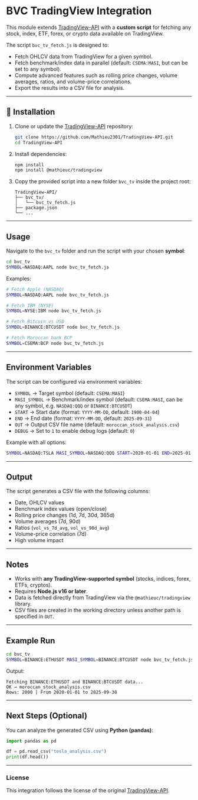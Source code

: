 # BVC TradingView Integration

This module extends [TradingView-API](https://github.com/Mathieu2301/TradingView-API) with a **custom script** for fetching any stock, index, ETF, forex, or crypto data available on TradingView.  

The script `bvc_tv_fetch.js` is designed to:
- Fetch OHLCV data from TradingView for a given symbol.
- Fetch benchmark/index data in parallel (default: `CSEMA:MASI`, but can be set to any symbol).
- Compute advanced features such as rolling price changes, volume averages, ratios, and volume-price correlations.
- Export the results into a CSV file for analysis.

---

## 📂 Installation

1. Clone or update the [TradingView-API](https://github.com/Mathieu2301/TradingView-API) repository:

   ```bash
   git clone https://github.com/Mathieu2301/TradingView-API.git
   cd TradingView-API
   ```

2. Install dependencies:

   ```bash
   npm install
   npm install @mathieuc/tradingview
   ```

3. Copy the provided script into a new folder `bvc_tv` inside the project root:

   ```
   TradingView-API/
   ├── bvc_tv/
   │   └── bvc_tv_fetch.js
   ├── package.json
   └── ...
   ```

---

## Usage

Navigate to the `bvc_tv` folder and run the script with your chosen **symbol**:

```bash
cd bvc_tv
SYMBOL=NASDAQ:AAPL node bvc_tv_fetch.js
```

Examples:

```bash
# Fetch Apple (NASDAQ)
SYMBOL=NASDAQ:AAPL node bvc_tv_fetch.js

# Fetch IBM (NYSE)
SYMBOL=NYSE:IBM node bvc_tv_fetch.js

# Fetch Bitcoin vs USD
SYMBOL=BINANCE:BTCUSDT node bvc_tv_fetch.js

# Fetch Moroccan bank BCP
SYMBOL=CSEMA:BCP node bvc_tv_fetch.js
```

---

## Environment Variables

The script can be configured via environment variables:

- `SYMBOL` → Target symbol (default: `CSEMA:MASI`)
- `MASI_SYMBOL` → Benchmark/index symbol (default: `CSEMA:MASI`, can be any symbol, e.g. `NASDAQ:QQQ` or `BINANCE:BTCUSDT`)
- `START` → Start date (format: `YYYY-MM-DD`, default: `1900-04-04`)
- `END` → End date (format: `YYYY-MM-DD`, default: `2025-09-31`)
- `OUT` → Output CSV file name (default: `moroccan_stock_analysis.csv`)
- `DEBUG` → Set to `1` to enable debug logs (default: `0`)

Example with all options:

```bash
SYMBOL=NASDAQ:TSLA MASI_SYMBOL=NASDAQ:QQQ START=2020-01-01 END=2025-01-01 OUT=tesla_analysis.csv DEBUG=1 node bvc_tv_fetch.js
```

---

## Output

The script generates a CSV file with the following columns:

- Date, OHLCV values  
- Benchmark index values (open/close)  
- Rolling price changes (1d, 7d, 30d, 365d)  
- Volume averages (7d, 90d)  
- Ratios (`vol_vs_7d_avg`, `vol_vs_90d_avg`)  
- Volume-price correlation (7d)  
- High volume impact  

---

## Notes

- Works with **any TradingView-supported symbol** (stocks, indices, forex, ETFs, cryptos).  
- Requires **Node.js v16 or later**.  
- Data is fetched directly from TradingView via the `@mathieuc/tradingview` library.  
- CSV files are created in the working directory unless another path is specified in `OUT`.

---

## Example Run

```bash
cd bvc_tv
SYMBOL=BINANCE:ETHUSDT MASI_SYMBOL=BINANCE:BTCUSDT node bvc_tv_fetch.js
```

Output:

```
Fetching BINANCE:ETHUSDT and BINANCE:BTCUSDT data...
OK → moroccan_stock_analysis.csv
Rows: 2000 | From 2020-01-01 to 2025-09-30
```

---

## Next Steps (Optional)

You can analyze the generated CSV using **Python (pandas)**:

```python
import pandas as pd

df = pd.read_csv("tesla_analysis.csv")
print(df.head())
```

---

### License

This integration follows the license of the original [TradingView-API](https://github.com/Mathieu2301/TradingView-API).
